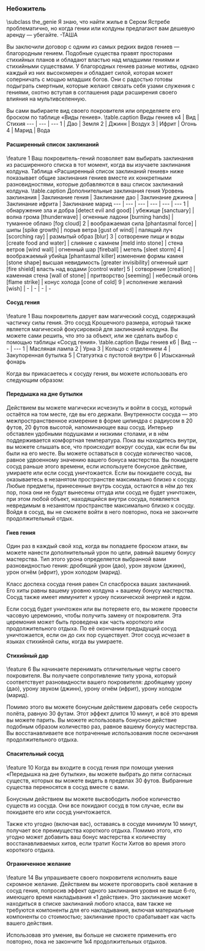 ### Небожитель
\subclass the_genie
Я знаю, что найти жилье в Сером Ястребе проблематично, но когда гении или колдуны предлагают вам дешевую аренду — убегайте.
-ТАША

Вы заключили договор с одним из самых редких видов гениев — благородным гением. Подобные существа правят просторами стихийных планов и обладают властью над младшими гениями и стихийными существами. У благородных гениев разные мотивы, однако каждый из них высокомерен и обладает силой, которая может соперничать с мощью младших богов. Они с радостью готовы подыграть смертным, которые желают связать себя узами служения с гениями, охотно вступая в соглашения ради расширения своего влияния на мультивселенную.

Вы сами выбираете вид своего покровителя или определяете его броском по таблице «Виды гениев».
\table.caption Виды гениев
к4 | Вид | Стихия
--- | --- | ---
1 | Дао | Земля
2 | Джинн | Воздух
3 | Ифрит | Огонь
4 | Марид | Вода

#### Расширенный список заклинаний
\feature 1
Ваш покровитель-гений позволяет вам выбирать заклинания из расширенного списка в тот момент, когда вы изучаете заклинания колдуна. Таблица «Расширенный список заклинаний гениев» ниже показывает общие заклинания гениев вместе их конкретными разновидностями, которые добавляются в ваш список заклинаний колдуна.
\table.caption Дополнительные заклинания гения
Уровень заклинания | Заклинание гения | Заклинание дао | Заклинание джинна | Заклинание ифрита | Заклинание марид
--- | --- | --- | --- | --- | ---
1 | обнаружение зла и добра [detect evil and good] | убежище [sanctuary] | волна грома [thunderwave] | огненные ладони [burning hands] | туманное облако [fog cloud]
2 | воображаемая сила [phantasmal force] | шипы [spike growth] | порыв ветра [gust of wind] | палящий луч [scorching ray] | размытый образ [blur]
3 | сотворение пищи и воды [create food and water] | слияние с камнем [meld into stone] | стена ветров [wind wall] | огненный шар [fireball] | метель [sleet storm]
4 | воображаемый убийца [phantasmal killer]	изменение формы камня [stone shape]	высшая невидимость [greater invisibility]	огненный щит [fire shield]	власть над водами [control water]
5 | сотворение [creation] | каменная стена [wall of stone] | притворство [seeming] | небесный огонь [flame strike] | конус холода [cone of cold]
9 | исполнение желаний [wish] | - | - | - | -

#### Сосуд гения
\feature 1
Ваш покровитель дарует вам магический сосуд, содержащий частичку силы гения. Это сосуд Крошечного размера, который также является магической фокусировкой для заклинаний колдуна. Вы можете сами решить, что это за объект, или же сделать выбор с помощью таблицы «Сосуд гения».
\table.caption Виды гениев
к6 | Вид
--- | ---
1 | Масляная лампа
2 | Урна
3 | Кольцо с отделением
4 | Закупоренная бутылка
5 | Статуэтка с пустотой внутри
6 | Изысканный фонарь

Когда вы прикасаетесь к сосуду гения, вы можете использовать его следующим образом:
#### Передышка на дне бутылки
Действием вы можете магически исчезнуть и войти в сосуд, который остаётся на том месте, где вы его держали. Внутренности сосуда — это межпространственное измерение в форме цилиндра с радиусом в 20 футов, 20 футов высотой, напоминающее ваш сосуд. Интерьер обставлен удобными подушками и низкими столами, и в нём поддерживается комфортная температура. Пока вы находитесь внутри, вы можете слышать все, что происходит вокруг сосуда, как если бы вы были на его месте. Вы можете оставаться в сосуде количество часов, равное удвоенному значению вашего бонуса мастерства. Вы покидаете сосуд раньше этого времени, если используете бонусное действие, умираете или если сосуд уничтожается. Если вы покидаете сосуд, вы оказываетесь в незанятом пространстве максимально близко к сосуду. Любые предметы, принесенные внутрь сосуда, остаются в нём до тех пор, пока они не будут вынесены оттуда или сосуд не будет уничтожен, при этом любой объект, находящийся внутри сосуда, появляется невредимым в незанятом пространстве максимально близко к сосуду. Войдя в сосуд, вы не сможете войти в него повторно, пока не закончите продолжительный отдых.
#### Гнев гения
Один раз в каждый свой ход, когда вы попадаете броском атаки, вы можете нанести дополнительный урон по цели, равный вашему бонусу мастерства. Тип этого урона определяется выбранной вами разновидностью гения: дробящий урон (дао), урон звуком (джинн), урон огнём (ифрит), урон холодом (марид).

Класс доспеха сосуда гения равен Сл спасброска ваших заклинаний. Его хиты равны вашему уровню колдуна + вашему бонусу мастерства. Сосуд также имеет иммунитет к урону психической энергией и ядом.

Если сосуд будет уничтожен или вы потеряете его, вы можете провести часовую церемонию, чтобы получить замену от покровителя. Эта церемония может быть проведена как часть короткого или продолжительного отдыха. По её окончании предыдущий сосуд уничтожается, если он до сих пор существует. Этот сосуд исчезает в языках стихийной силы, когда вы умираете.

#### Стихийный дар
\feature 6
Вы начинаете перенимать отличительные черты своего покровителя. Вы получаете сопротивление типу урона, который соответствует разновидности вашего покровителя: дробящему урону (дао), урону звуком (джинн), урону огнём (ифрит), урону холодом (марид).

Помимо этого вы можете бонусным действием даровать себе скорость полёта, равную 30 футам. Этот эффект длится 10 минут, и всё это время вы можете парить. Вы можете использовать бонусное действие подобным образом количество раз, равное вашему бонусу мастерства. Вы восстанавливаете все потраченные использования после окончания продолжительного отдыха.

#### Спасительный сосуд
\feature 10
Когда вы входите в сосуд гения при помощи умения «Передышка на дне бутылки», вы можете выбрать до пяти согласных существ, которых вы можете видеть в пределах 30 футов. Выбранные существа переносятся в сосуд вместе с вами.

Бонусным действием вы можете высвободить любое количество существ из сосуда. Они все покидают сосуд в том случае, если вы покидаете его или сосуд уничтожается.

Также кто угодно (включая вас), оставаясь в сосуде минимум 10 минут, получает все преимущества короткого отдыха. Помимо этого, кто угодно может добавить ваш бонус мастерства к количеству восстанавливаемых хитов, если тратит Кости Хитов во время этого короткого отдыха.

#### Ограниченное желание
\feature 14
Вы упрашиваете своего покровителя исполнить ваше скромное желание. Действием вы можете проговорить своё желание в сосуд гения, попросив эффект одного заклинания уровня не выше 6-го, имеющего время накладывания «1 действие». Это заклинание может находиться в списке заклинаний любого класса, вам также не требуются компоненты для его накладывания, включая материальные компоненты со стоимостью; заклинание просто срабатывает как часть вашего действия.

Использовав это умение, вы больше не сможете применить его повторно, пока не закончите 1к4 продолжительных отдыхов.
